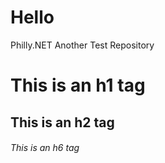 # Hello
Philly.NET Another Test Repository
# This is an h1 tag
## This is an h2 tag
###### This is an h6 tag

